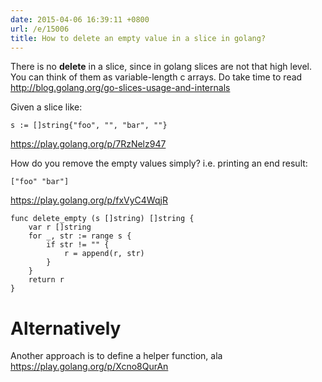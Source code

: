 ```yaml
---
date: 2015-04-06 16:39:11 +0800
url: /e/15006
title: How to delete an empty value in a slice in golang?
---
```



There is no **delete** in a slice, since in golang slices are not that high
level. You can think of them as variable-length c arrays. Do take time to read <http://blog.golang.org/go-slices-usage-and-internals>

Given a slice like:

	s := []string{"foo", "", "bar", ""}

https://play.golang.org/p/7RzNelz947

How do you remove the empty values simply? i.e. printing an end result:

    ["foo" "bar"]

https://play.golang.org/p/fxVyC4WqjR

	func delete_empty (s []string) []string {
		var r []string
		for _, str := range s {
			if str != "" {
				r = append(r, str)
			}
		}
		return r
	}

# Alternatively

Another approach is to define a helper function, ala <https://play.golang.org/p/Xcno8QurAn>
